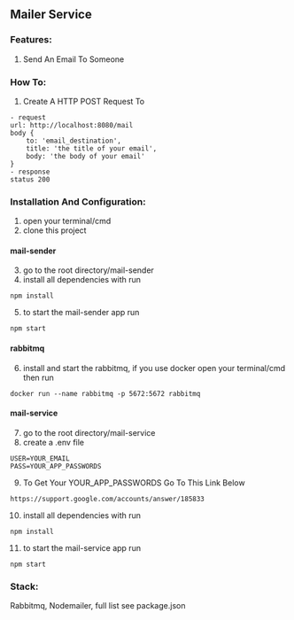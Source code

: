 ## Mailer Service

### Features:
1. Send An Email To Someone

### How To:
1. Create A HTTP POST Request To
```
- request
url: http://localhost:8080/mail
body {
    to: 'email_destination',
    title: 'the title of your email',
    body: 'the body of your email'
}
- response 
status 200
```

### Installation And Configuration:
1. open your terminal/cmd
2. clone this project
#### mail-sender
3. go to the root directory/mail-sender
4. install all dependencies with run 
```
npm install
```
5. to start the mail-sender app run
```
npm start
```
#### rabbitmq
6. install and start the rabbitmq, if you use docker open your terminal/cmd then run
```
docker run --name rabbitmq -p 5672:5672 rabbitmq
```
#### mail-service
7. go to the root directory/mail-service
8. create a .env file
```
USER=YOUR_EMAIL
PASS=YOUR_APP_PASSWORDS
```
9. To Get Your YOUR_APP_PASSWORDS Go To This Link Below
```
https://support.google.com/accounts/answer/185833
```
10. install all dependencies with run 
```
npm install
```
11. to start the mail-service app run
```
npm start
```

### Stack:
Rabbitmq, Nodemailer, full list see package.json
